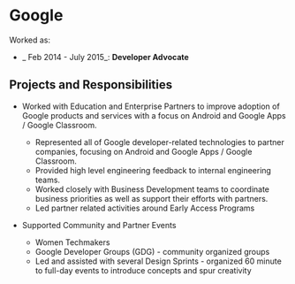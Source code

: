 # Google

Worked as:

* _ Feb 2014 - July 2015_: **Developer Advocate**

## Projects and Responsibilities

* Worked with Education and Enterprise Partners to improve adoption of Google products and services with a focus on Android and Google Apps / Google Classroom.
    * Represented all of Google developer-related technologies to partner companies, focusing on Android and Google Apps / Google Classroom.
    * Provided high level engineering feedback to internal engineering teams.
    * Worked closely with Business Development teams to coordinate business priorities as well as support their efforts with partners.
    * Led partner related activities around Early Access Programs

* Supported Community and Partner Events
    * Women Techmakers
    * Google Developer Groups (GDG) - community organized groups
    * Led and assisted with several Design Sprints - organized 60 minute to full-day events to introduce concepts and spur creativity
